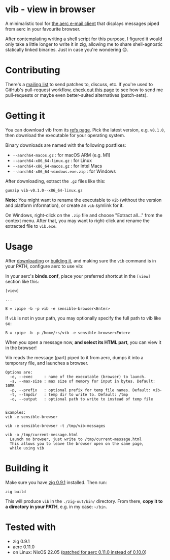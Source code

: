 # vib - view in browser

A minimalistic tool for [the aerc e-mail client](https://aerc-mail.org) that
displays messages piped from aerc in your favourite browser.

After contemplating writing a shell script for this purpose, I figured it would
only take a little longer to write it in zig, allowing me to share
shell-agnostic statically linked binaries. Just in case you're wondering 😊.

# Contributing

There's a [mailing list](https://lists.sr.ht/~renerocksai/vib) to send
patches to, discuss, etc. If you're used to GitHub's pull-request workflow,
[check out this page](https://man.sr.ht/~renerocksai/migrate-to-sourcehut/PR.md)
to see how to send me pull-requests or maybe even better-suited alternatives
(patch-sets).

# Getting it

You can download vib from its [refs
page](https://git.sr.ht/~renerocksai/vib/refs). Pick the latest version,
e.g. `v0.1.0`, then download the executable for your operating system.

Binary downloads are named with the following postfixes:

- `--aarch64-macos.gz` : for macOS ARM (e.g. M1)
- `--aarch64-x86_64-linux.gz` : for Linux
- `--aarch64-x86_64-macos.gz` : for Intel Macs
- `--aarch64-x86_64-windows.exe.zip` : for Windows

After downloading, extract the `.gz` files like this:

```console
gunzip vib-v0.1.0--x86_64-linux.gz
```

**Note:** You might want to rename the executable to `vib` (without the
version and platform information), or create an `vib` symlink for it.

On Windows, right-click on the `.zip` file and choose "Extract all..." from the
context menu. After that, you may want to right-click and rename the extracted
file to `vib.exe`.

# Usage

After [downloading](#getting-it) or [building it](#building-it), and making sure
the `vib` command is in your PATH, configure aerc to use vib:

In your aerc's **binds.conf**, place your preferred shortcut in the `[view]`
section like this:

```console
[view]

...

B = :pipe -b -p vib -e sensible-browser<Enter>
```

If `vib` is not in your path, you may optionally specify the full path to
vib like so:

```console
B = :pipe -b -p /home/rs/vib -e sensible-browser<Enter>
```

When you open a message now, **and select its HTML part**, you can view it in
the browser!

Vib reads the message (part) piped to it from aerc, dumps it into a temporary
file, and launches a browser.

```
Options are:
  -e, --exec     : name of the executable (browser) to launch.
  -s, --max-size : max size of memory for input in bytes. Default: 10MB
  -p, --prefix   : optional prefix for temp file names. Default: vib-
  -t, --tmpdir   : temp dir to write to. Default: /tmp
  -o, --output   : optional path to write to instead of temp file


Examples:
vib -e sensible-browser

vib -e sensible-browser -t /tmp/vib-messages

vib -o /tmp/current-message.html
  Launch no browser, just write to /tmp/current-message.html
  This allows you to leave the browser open on the same page,
  while using vib
```

# Building it

Make sure you have [zig 0.9.1](https://ziglang.org/download/) installed. Then
run:

```console
zig build
```

This will produce `vib` in the `./zig-out/bin/` directory. From there,
**copy it to a directory in your PATH**, e.g. in my case: `~/bin`.

# Tested with

- zig 0.9.1
- aerc 0.11.0
- on Linux: NixOS 22.05 ([patched for aerc 0.11.0 instead of
  0.10.0](https://sr.ht/~renerocksai/nixpkgs/))

